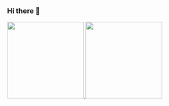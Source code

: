 ### Hi there 👋

<a href="https://github.com/AVS1508">
  <img height="180em" src="https://github-readme-stats.vercel.app/api?username=matttengtrakool&theme=buefy&show_icons=true" />
  <img height="180em" src="https://github-readme-stats.vercel.app/api/top-langs/?username=matttengtrakool&theme=buefy&layout=compact" />
</a>

